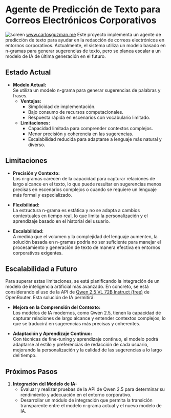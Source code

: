 # Agente de Predicción de Texto para Correos Electrónicos Corporativos


![screen](https://github.com/user-attachments/assets/16b3c926-100b-41d8-93d8-c5e695ed245d)
www.carlosguzman.me
Este proyecto implementa un agente de predicción de texto para ayudar en la redacción de correos electrónicos en entornos corporativos. Actualmente, el sistema utiliza un modelo basado en n-gramas para generar sugerencias de texto, pero se planea escalar a un modelo de IA de última generación en el futuro.

## Estado Actual

- **Modelo Actual:**  
  Se utiliza un modelo n-grama para generar sugerencias de palabras y frases.  
  - **Ventajas:**  
    - Simplicidad de implementación.
    - Bajo consumo de recursos computacionales.
    - Respuesta rápida en escenarios con vocabulario limitado.
  - **Limitaciones:**  
    - Capacidad limitada para comprender contextos complejos.
    - Menor precisión y coherencia en las sugerencias.
    - Escalabilidad reducida para adaptarse a lenguaje más natural y diverso.

## Limitaciones

- **Precisión y Contexto:**  
  Los n-gramas carecen de la capacidad para capturar relaciones de largo alcance en el texto, lo que puede resultar en sugerencias menos precisas en escenarios complejos o cuando se requiere un lenguaje más formal y especializado.
  
- **Flexibilidad:**  
  La estructura n-grama es estática y no se adapta a cambios contextuales en tiempo real, lo que limita la personalización y el aprendizaje basado en el historial del usuario.

- **Escalabilidad:**  
  A medida que el volumen y la complejidad del lenguaje aumenten, la solución basada en n-gramas podría no ser suficiente para manejar el procesamiento y generación de texto de manera efectiva en entornos corporativos exigentes.

## Escalabilidad a Futuro

Para superar estas limitaciones, se está planificando la integración de un modelo de inteligencia artificial más avanzado. En concreto, se está considerando el uso de la API de [Qwen 2.5 VL 72B Instruct (free)](https://openrouter.ai/qwen/qwen2.5-vl-72b-instruct:free/api) de OpenRouter. Esta solución de IA permitirá:

- **Mejora en la Comprensión del Contexto:**  
  Los modelos de IA modernos, como Qwen 2.5, tienen la capacidad de capturar relaciones de largo alcance y entender contextos complejos, lo que se traducirá en sugerencias más precisas y coherentes.

- **Adaptación y Aprendizaje Continuo:**  
  Con técnicas de fine-tuning y aprendizaje continuo, el modelo podrá adaptarse al estilo y preferencias de redacción de cada usuario, mejorando la personalización y la calidad de las sugerencias a lo largo del tiempo.


## Próximos Pasos

1. **Integración del Modelo de IA:**  
   - Evaluar y realizar pruebas de la API de Qwen 2.5 para determinar su rendimiento y adecuación en el entorno corporativo.
   - Desarrollar un módulo de integración que permita la transición transparente entre el modelo n-grama actual y el nuevo modelo de IA.


